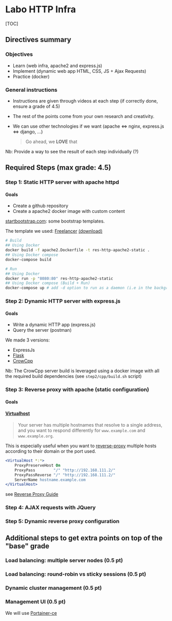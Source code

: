# Labo HTTP Infra

[TOC]

## Directives summary

### Objectives

* Learn (web infra, apache2 and express.js)
* Implement (dynamic web app HTML, CSS, JS + Ajax Requests)
* Practice (docker)



### General instructions

* Instructions are given through videos at each step (if correctly done, ensure a grade of 4.5)

* The rest of the points come from your own research and creativity.

* We can use other technologies if we want (apache $\Leftrightarrow$ nginx, express.js $\Leftrightarrow$ django, ...)

  > Go ahead, we **LOVE** that



Nb: Provide a way to see the result of each step individually (?)

## Required Steps (max grade: 4.5)

### Step 1: Static HTTP server with apache httpd

#### Goals

* Create a github repository
* Create a apache2 docker image with custom content



[startbootstrap.com](https://startbootstrap.com/): some bootstrap templates.

The template we used: [Freelancer](https://startbootstrap.com/theme/freelancer) [(download)](https://github.com/startbootstrap/startbootstrap-freelancer/archive/gh-pages.zip)

```bash
# Build
## Using Docker
docker build -f apache2.Dockerfile -t res-http-apache2-static .
## Using Docker compose
docker-compose build

# Run
## Using Docker
docker run -p "8080:80" res-http-apache2-static
## Using Docker compose (Build + Run)
docker-compose up # add -d option to run as a daemon (i.e in the background)
```



### Step 2: Dynamic HTTP server with express.js

#### Goals

* Write a dynamic HTTP app (express.js)
* Query the server (postman)



We made 3 versions:

* ExpressJs
* [Flask](https://flask.palletsprojects.com/en/2.1.x/)
* [CrowCpp](https://github.com/CrowCpp/Crow)

Nb: The CrowCpp server build is leveraged using a docker image with all the required build dependencies (see `step2/cpp/build.sh` script)



### Step 3: Reverse proxy with apache (static configuration)

#### Goals



#### [Virtualhost](https://httpd.apache.org/docs/2.4/en/vhosts/examples.html)

> Your server has multiple hostnames that resolve to a single address, and you want to respond differently for `www.example.com` and `www.example.org`.

This is especially useful when you want to [reverse-proxy](https://httpd.apache.org/docs/2.4/en/vhosts/examples.html#proxy) multiple hosts according to their domain or the port used.

```apache
<VirtualHost *:*>
    ProxyPreserveHost On
    ProxyPass        "/" "http://192.168.111.2/"
    ProxyPassReverse "/" "http://192.168.111.2/"
    ServerName hostname.example.com
</VirtualHost>
```

see [Reverse Proxy Guide](https://httpd.apache.org/docs/2.4/en/howto/reverse_proxy.html)



### Step 4: AJAX requests with JQuery



### Step 5: Dynamic reverse proxy configuration





## Additional steps to get extra points on top of the "base" grade

### Load balancing: multiple server nodes (0.5 pt)



### Load balancing: round-robin vs sticky sessions (0.5 pt)



### Dynamic cluster management (0.5 pt)



### Management UI (0.5 pt)

We will use [Portainer-ce](https://docs.portainer.io/v/ce-2.9/)